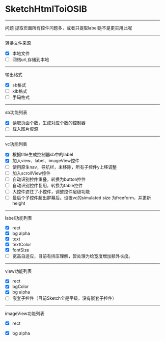 # SketchHtmlToiOSIB
***
问题
提取页面所有控件问题多，或者只提取label是不是更实用此呢
***
转换文件来源
- [x] 本地文件
- [ ] 网络url,存储到本地
***
输出格式
- [x] sb格式
- [ ] xib格式
- [ ] 手码格式
***
sb功能列表
- [x] 读取页面个数，生成对应个数的控制器
- [ ] 载入图片资源
***
vc功能列表
- [x] 根据title生成控制器sb中的label
- [x] 加入view、label、imageView控件
- [ ] 使用原生nav，导航栏，未移除，所有子控件y上移调整
- [ ] 加入scrollView控件
- [ ] 自动识别控件重叠，转换为button控件
- [ ] 自动识别控件复用，转换为table控件
- [ ] 大控件遮住了小控件，调整控件层级功能
- [ ] 最后个子控件超出屏幕后，设置vc的simulated size 为freeform，并更新height
***
label功能列表
- [x] rect
- [x] bg alpha
- [x] text
- [x] textColor
- [x] fontSize
- [ ] 宽高自适应，目前有挤压理解，暂处理为给宽度增加额外长度。
***
view功能列表
- [x] rect
- [x] bgColor
- [x] bg alpha
- [ ] 嵌套子控件（目前Sketch全是平级，没有嵌套子控件）
***
imageView功能列表
- [x] rect
- [x] bg alpha

